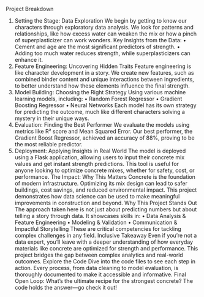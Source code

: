 Project Breakdown
1. Setting the Stage: Data Exploration
We begin by getting to know our characters through exploratory data analysis. We look for patterns and relationships, like how excess water can weaken the mix or how a pinch of superplasticizer can work wonders.
Key Insights from the Data:
•	Cement and age are the most significant predictors of strength.
•	Adding too much water reduces strength, while superplasticizers can enhance it.
2. Feature Engineering: Uncovering Hidden Traits
Feature engineering is like character development in a story. We create new features, such as combined binder content and unique interactions between ingredients, to better understand how these elements influence the final strength.
3. Model Building: Choosing the Right Strategy
Using various machine learning models, including:
•	Random Forest Regressor
•	Gradient Boosting Regressor
•	Neural Networks 
Each model has its own strategy for predicting the outcome, much like different characters solving a mystery in their unique ways.
4. Evaluation: Finding the Best Performer
We evaluate the models using metrics like R² score and Mean Squared Error. Our best performer, the Gradient Boost Regressor, achieved an accuracy of 88%, proving to be the most reliable predictor.
5. Deployment: Applying Insights in Real World
The model is deployed using a Flask application, allowing users to input their concrete mix values and get instant strength predictions. This tool is useful for anyone looking to optimize concrete mixes, whether for safety, cost, or performance.
The Impact: Why This Matters
Concrete is the foundation of modern infrastructure. Optimizing its mix design can lead to safer buildings, cost savings, and reduced environmental impact. This project demonstrates how data science can be used to make meaningful improvements in construction and beyond.
Why This Project Stands Out
The approach taken here is not just about predicting numbers but about telling a story through data. It showcases skills in:
•	Data Analysis & Feature Engineering
•	Modeling & Validation
•	Communication & Impactful Storytelling
These are critical competencies for tackling complex challenges in any field.
 Inclusive Takeaway
Even if you’re not a data expert, you’ll leave with a deeper understanding of how everyday materials like concrete are optimized for strength and performance. This project bridges the gap between complex analytics and real-world outcomes.
Explore the Code
Dive into the code files to see each step in action. Every process, from data cleaning to model evaluation, is thoroughly documented to make it accessible and informative.
Final Open Loop: What’s the ultimate recipe for the strongest concrete? The code holds the answer—go check it out!


